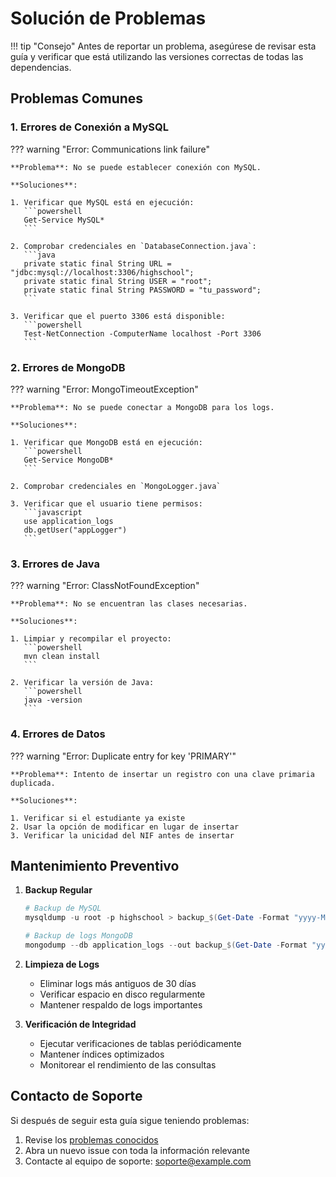 # Solución de Problemas

!!! tip "Consejo"
    Antes de reportar un problema, asegúrese de revisar esta guía y verificar que está utilizando las versiones correctas de todas las dependencias.

## Problemas Comunes

### 1. Errores de Conexión a MySQL

??? warning "Error: Communications link failure"
    
    **Problema**: No se puede establecer conexión con MySQL.
    
    **Soluciones**:
    
    1. Verificar que MySQL está en ejecución:
       ```powershell
       Get-Service MySQL*
       ```
    
    2. Comprobar credenciales en `DatabaseConnection.java`:
       ```java
       private static final String URL = "jdbc:mysql://localhost:3306/highschool";
       private static final String USER = "root";
       private static final String PASSWORD = "tu_password";
       ```
    
    3. Verificar que el puerto 3306 está disponible:
       ```powershell
       Test-NetConnection -ComputerName localhost -Port 3306
       ```

### 2. Errores de MongoDB

??? warning "Error: MongoTimeoutException"
    
    **Problema**: No se puede conectar a MongoDB para los logs.
    
    **Soluciones**:
    
    1. Verificar que MongoDB está en ejecución:
       ```powershell
       Get-Service MongoDB*
       ```
    
    2. Comprobar credenciales en `MongoLogger.java`
    
    3. Verificar que el usuario tiene permisos:
       ```javascript
       use application_logs
       db.getUser("appLogger")
       ```

### 3. Errores de Java

??? warning "Error: ClassNotFoundException"
    
    **Problema**: No se encuentran las clases necesarias.
    
    **Soluciones**:
    
    1. Limpiar y recompilar el proyecto:
       ```powershell
       mvn clean install
       ```
    
    2. Verificar la versión de Java:
       ```powershell
       java -version
       ```

### 4. Errores de Datos

??? warning "Error: Duplicate entry for key 'PRIMARY'"
    
    **Problema**: Intento de insertar un registro con una clave primaria duplicada.
    
    **Soluciones**:
    
    1. Verificar si el estudiante ya existe
    2. Usar la opción de modificar en lugar de insertar
    3. Verificar la unicidad del NIF antes de insertar

## Mantenimiento Preventivo

1. **Backup Regular**
   ```powershell
   # Backup de MySQL
   mysqldump -u root -p highschool > backup_$(Get-Date -Format "yyyy-MM-dd").sql
   
   # Backup de logs MongoDB
   mongodump --db application_logs --out backup_$(Get-Date -Format "yyyy-MM-dd")
   ```

2. **Limpieza de Logs**
   - Eliminar logs más antiguos de 30 días
   - Verificar espacio en disco regularmente
   - Mantener respaldo de logs importantes

3. **Verificación de Integridad**
   - Ejecutar verificaciones de tablas periódicamente
   - Mantener índices optimizados
   - Monitorear el rendimiento de las consultas

## Contacto de Soporte

Si después de seguir esta guía sigue teniendo problemas:

1. Revise los [problemas conocidos](https://github.com/yourusername/gestion-de-estudiantes/issues)
2. Abra un nuevo issue con toda la información relevante
3. Contacte al equipo de soporte: soporte@example.com
